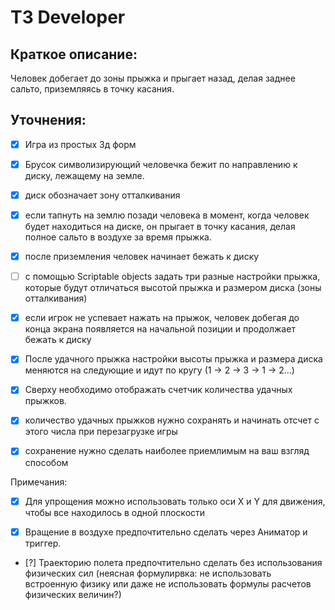# ТЗ Developer

## Краткое описание: 
Человек добегает до зоны прыжка и прыгает назад, делая заднее сальто, 
приземляясь в точку касания.

## Уточнения: 
- [x] Игра из простых 3д форм

- [x] Брусок символизирующий человечка бежит по направлению к диску, 
лежащему на земле.

- [x] диск обозначает зону отталкивания

- [x] если тапнуть на землю позади человека в момент, когда человек будет 
находиться на диске, он прыгает в точку касания, делая полное сальто в 
воздухе за время прыжка.

- [x] после приземления человек начинает бежать к диску 

- [ ] с помощью Scriptable objects задать три разные настройки прыжка, которые 
будут отличаться высотой прыжка и размером диска (зоны отталкивания)

- [x] если игрок не успевает нажать на прыжок, человек добегая до конца экрана 
появляется на начальной позиции и продолжает бежать к диску

- [x] После удачного прыжка настройки высоты прыжка и размера диска меняются 
на следующие и идут по кругу (1 -> 2 -> 3 -> 1 -> 2…)

- [x] Сверху необходимо отображать счетчик количества удачных прыжков.

- [x] количество удачных прыжков нужно сохранять и начинать отсчет с этого 
числа при перезагрузке игры

- [x] сохранение нужно сделать наиболее приемлимым на ваш взгляд способом

Примечания:
- [x] Для упрощения можно использовать только оси X и Y для движения, чтобы 
все находилось в одной плоскости

- [x] Вращение в воздухе предпочтительно сделать через Аниматор и триггер.

- [?] Траекторию полета предпочтительно сделать без использования физических 
сил (неясная формулирвка: не использовать встроенную физику или даже не использовать формулы расчетов физических величин?)
